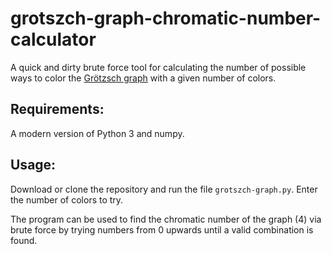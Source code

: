 # grotszch-graph-chromatic-number-calculator

A quick and dirty brute force tool for calculating the number of possible ways to color the [Grötzsch graph](https://en.wikipedia.org/wiki/Gr%C3%B6tzsch_graph) with a given number of colors.

## Requirements:
A modern version of Python 3 and numpy.

## Usage:
Download or clone the repository and run the file `grotszch-graph.py`. Enter the number of colors to try.

The program can be used to find the chromatic number of the graph (4) via brute force by trying numbers from 0 upwards until a valid combination is found.

